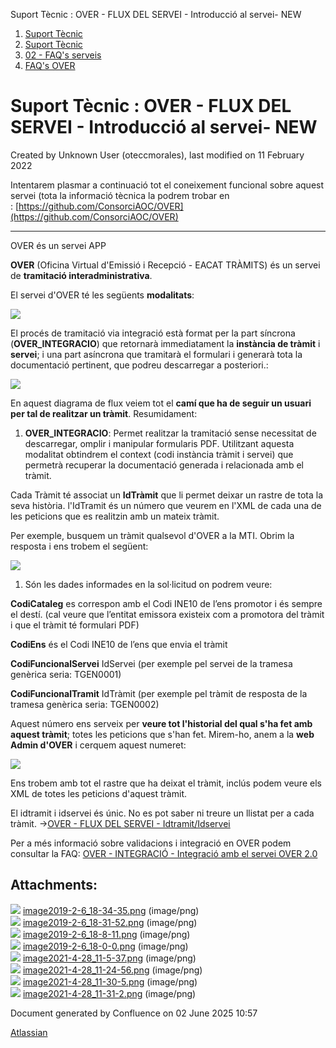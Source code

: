 Suport Tècnic : OVER - FLUX DEL SERVEI - Introducció al servei- NEW  

1.  [Suport Tècnic](index.html)
2.  [Suport Tècnic](13893782.html)
3.  [02 - FAQ's serveis](26313393.html)
4.  [FAQ's OVER](28705589.html)

Suport Tècnic : OVER - FLUX DEL SERVEI - Introducció al servei- NEW
===================================================================

Created by Unknown User (oteccmorales), last modified on 11 February 2022

Intentarem plasmar a continuació tot el coneixement funcional sobre aquest servei (tota la informació tècnica la podrem trobar en : [https://github.com/ConsorciAOC/OVER](https://github.com/ConsorciAOC/OVER)

* * *

OVER és un servei APP

**OVER** (Oficina Virtual d'Emissió i Recepció - EACAT TRÀMITS) és un servei de **tramitació interadministrativa**.

El servei d'OVER té les següents **modalitats**:

![](attachments/41522667/41522746.png)

  

  

El procés de tramitació via integració està format per la part síncrona (**OVER\_INTEGRACIO**) que retornarà immediatament la **instància de tràmit** i **servei**; i una part asíncrona que tramitarà el formulari i generarà tota la documentació pertinent, que podreu descarregar a posteriori.:

![](attachments/41522667/41522747.png)

En aquest diagrama de flux veiem tot el **camí que ha de seguir un usuari per tal de realitzar un tràmit**. Resumidament:

1.  **OVER\_INTEGRACIO**: Permet realitzar la tramitació sense necessitat de descarregar, omplir i manipular formularis PDF. Utilitzant aquesta modalitat obtindrem el context (codi instància tràmit i servei) que permetrà recuperar la documentació generada i relacionada amb el tràmit.

Cada Tràmit té associat un **IdTràmit** que li permet deixar un rastre de tota la seva història. l'IdTramit és un número que veurem en l'XML de cada una de les peticions que es realitzin amb un mateix tràmit.

Per exemple, busquem un tràmit qualsevol d'OVER a la MTI. Obrim la resposta i ens trobem el següent:

![](attachments/41522667/41522748.png)

1) Són les dades informades en la sol·licitud on podrem veure:

**CodiCataleg** es correspon amb el Codi INE10 de l’ens promotor i és sempre el destí. (cal veure que l’entitat emissora existeix com a promotora del tràmit i que el tràmit té formulari PDF)

**CodiEns** és el Codi INE10 de l’ens que envia el tràmit

**CodiFuncionalServei** IdServei (per exemple pel servei de la tramesa genèrica seria: TGEN0001)

**CodiFuncionalTramit** IdTràmit (per exemple pel tràmit de resposta de la tramesa genèrica seria: TGEN0002)

Aquest número ens serveix per **veure tot l'historial del qual s'ha fet amb aquest tràmit**; totes les peticions que s'han fet. Mirem-ho, anem a la **web Admin d'OVER** i cerquem aquest numeret:

![](attachments/41522667/41522749.png)

Ens trobem amb tot el rastre que ha deixat el tràmit, inclús podem veure els XML de totes les peticions d'aquest tràmit.

El idtramit i idservei és únic. No es pot saber ni treure un llistat per a cada tràmit. ->[OVER - FLUX DEL SERVEI - Idtramit/Idservei](28706351.html)

  

Per a més informació sobre validacions i integració en OVER podem consultar la FAQ: [OVER - INTEGRACIÓ - Integració amb el servei OVER 2.0](41522646.html)

  

  

Attachments:
------------

![](images/icons/bullet_blue.gif) [image2019-2-6\_18-34-35.png](attachments/41522667/41522668.png) (image/png)  
![](images/icons/bullet_blue.gif) [image2019-2-6\_18-31-52.png](attachments/41522667/41522669.png) (image/png)  
![](images/icons/bullet_blue.gif) [image2019-2-6\_18-8-11.png](attachments/41522667/41522670.png) (image/png)  
![](images/icons/bullet_blue.gif) [image2019-2-6\_18-0-0.png](attachments/41522667/41522671.png) (image/png)  
![](images/icons/bullet_blue.gif) [image2021-4-28\_11-5-37.png](attachments/41522667/41522746.png) (image/png)  
![](images/icons/bullet_blue.gif) [image2021-4-28\_11-24-56.png](attachments/41522667/41522747.png) (image/png)  
![](images/icons/bullet_blue.gif) [image2021-4-28\_11-30-5.png](attachments/41522667/41522748.png) (image/png)  
![](images/icons/bullet_blue.gif) [image2021-4-28\_11-31-2.png](attachments/41522667/41522749.png) (image/png)  

Document generated by Confluence on 02 June 2025 10:57

[Atlassian](http://www.atlassian.com/)